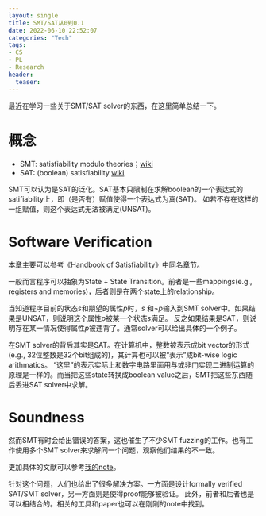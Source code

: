 ```yaml
---
layout: single
title: SMT/SAT从0到0.1
date: 2022-06-10 22:52:07
categories: "Tech"
tags:
- CS
- PL
- Research
header:
  teaser: 
---
```


最近在学习一些关于SMT/SAT solver的东西，在这里简单总结一下。

# 概念

- SMT: satisfiability modulo theories；[wiki](https://en.wikipedia.org/wiki/Satisfiability_modulo_theories)
- SAT: (boolean) satisfiability [wiki](https://en.wikipedia.org/wiki/SAT_solver)

SMT可以认为是SAT的泛化。SAT基本只限制在求解boolean的一个表达式的satifiability上，即（是否有）赋值使得一个表达式为真(SAT)。
如若不存在这样的一组赋值，则这个表达式无法被满足(UNSAT)。

# Software Verification

本章主要可以参考《Handbook of Satisfiability》中同名章节。

一般而言程序可以抽象为State + State Transition。前者是一些mappings(e.g., registers and memories)，后者则是在两个state上的relationship。

当知道程序目前的状态$s$和期望的属性$p$时，$s$ 和$\neg p$输入到SMT solver中。如果结果是UNSAT，则说明这个属性$p$被某一个状态$s$满足。
反之如果结果是SAT，则说明存在某一情况使得属性$p$被违背了。通常solver可以给出具体的一个例子。

在SMT solver的背后其实是SAT。在计算机中，整数被表示成bit vector的形式(e.g., 32位整数是32个bit组成的)，其计算也可以被“表示”成bit-wise logic arithmatics。
“这里”的表示实际上和数字电路里面用与或非门实现二进制运算的原理是一样的。而当把这些state转换成boolean value之后，SMT把这些东西随后丢进SAT solver中求解。

# Soundness

然而SMT有时会给出错误的答案，这也催生了不少SMT fuzzing的工作。也有工作使用多个SMT solver来求解同一个问题，观察他们结果的不一致。

更加具体的文献可以参考[我的note](https://ya0guang.com/tiddly/output/notebook.html#SAT%20%26%20SMT)。

针对这个问题，人们也给出了很多解决方案。一方面是设计formally verified SAT/SMT solver，另一方面则是使得proof能够被验证。
此外，前者和后者也是可以相结合的。相关的工具和paper也可以在刚刚的note中找到。
